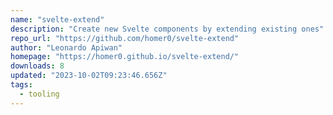 ```yaml
---
name: "svelte-extend"
description: "Create new Svelte components by extending existing ones"
repo_url: "https://github.com/homer0/svelte-extend"
author: "Leonardo Apiwan"
homepage: "https://homer0.github.io/svelte-extend/"
downloads: 8
updated: "2023-10-02T09:23:46.656Z"
tags: 
  - tooling
---
```


